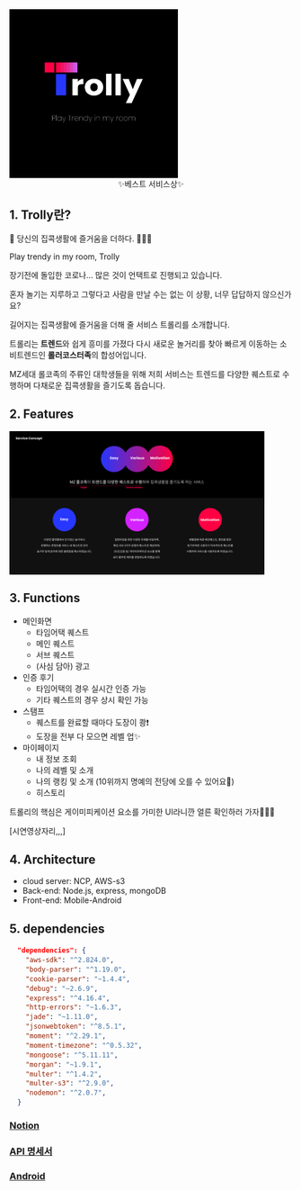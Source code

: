<div align="center" style="display:flex;">
	<img src="./trolley_server/public/images/trolly.png" width="300">
</div>

<center>✨베스트 서비스상✨</center>

## 1. Trolly란?

🏡 당신의 집콕생활에 즐거움을 더하다. 🧚🏻‍♀️

Play trendy in my room, Trolly


장기전에 돌입한 코로나… 많은 것이 언택트로 진행되고 있습니다.

혼자 놀기는 지루하고 그렇다고 사람을 만날 수는 없는 이 상황, 너무 답답하지 않으신가요? 

길어지는 집콕생활에 즐거움을 더해 줄 서비스 트롤리를 소개합니다. 

트롤리는 **트렌드**와 쉽게 흥미를 가졌다 다시 새로운 놀거리를 찾아 빠르게 이동하는 소비트렌드인 **롤러코스터족**의 합성어입니다.

MZ세대 롤코족의 주류인 대학생들을 위해 저희 서비스는 트렌드를 다양한 퀘스트로 수행하며 다채로운 집콕생활을 즐기도록 돕습니다.


## 2. Features
<div align="center" style="display:flex;">
	<img src="./trolley_server/public/images/trolly2.png" width="90%">
</div>


## 3. Functions
* 메인화면
    - 타임어택 퀘스트
    - 메인 퀘스트
    - 서브 퀘스트
    - (사심 담아) 광고
* 인증 후기
    - 타임어택의 경우 실시간 인증 가능
    - 기타 퀘스트의 경우 상시 확인 가능
* 스탬프
    - 퀘스트를 완료할 때마다 도장이 쾅❗️
    - 도장을 전부 다 모으면 레벨 업✨ 
* 마이페이지
    - 내 정보 조회
    - 나의 레벨 및 소개
    - 나의 랭킹 및 소개 (10위까지 명예의 전당에 오를 수 있어요👀)
    - 히스토리

트롤리의 핵심은 게이미피케이션 요소를 가미한 UI라니깐 얼른 확인하러 가자🙋🏻‍♀️

[시연영상자리,,,]

## 4. Architecture
* cloud server: NCP, AWS-s3
* Back-end: Node.js, express, mongoDB
* Front-end: Mobile-Android


## 5. dependencies
```json
  "dependencies": {
    "aws-sdk": "^2.824.0",
    "body-parser": "^1.19.0",
    "cookie-parser": "~1.4.4",
    "debug": "~2.6.9",
    "express": "^4.16.4",
    "http-errors": "~1.6.3",
    "jade": "~1.11.0",
    "jsonwebtoken": "^8.5.1",
    "moment": "^2.29.1",
    "moment-timezone": "^0.5.32",
    "mongoose": "^5.11.11",
    "morgan": "~1.9.1",
    "multer": "^1.4.2",
    "multer-s3": "^2.9.0",
    "nodemon": "^2.0.7",
  }
```

### [Notion](https://www.notion.so/Jcozy-Gokathon-537a92cea709421a85f74a2281f5df09)

### [API 명세서](https://github.com/koreahacks/2021-jcozy-server/wiki)

### [Android](https://github.com/koreahacks/2021-jcozy-Android)
